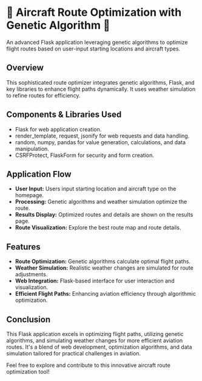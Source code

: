 # 🛫 Aircraft Route Optimization with Genetic Algorithm 🧬

An advanced Flask application leveraging genetic algorithms to optimize flight routes based on user-input starting locations and aircraft types.

## Overview

This sophisticated route optimizer integrates genetic algorithms, Flask, and key libraries to enhance flight paths dynamically. It uses weather simulation to refine routes for efficiency.

## Components & Libraries Used

- Flask for web application creation.
- render_template, request, jsonify for web requests and data handling.
- random, numpy, pandas for value generation, calculations, and data manipulation.
- CSRFProtect, FlaskForm for security and form creation.

## Application Flow

- **User Input:** Users input starting location and aircraft type on the homepage.
- **Processing:** Genetic algorithms and weather simulation optimize the route.
- **Results Display:** Optimized routes and details are shown on the results page.
- **Route Visualization:** Explore the best route map and route details.

## Features

- **Route Optimization:** Genetic algorithms calculate optimal flight paths.
- **Weather Simulation:** Realistic weather changes are simulated for route adjustments.
- **Web Integration:** Flask-based interface for user interaction and visualization.
- **Efficient Flight Paths:** Enhancing aviation efficiency through algorithmic optimization.

## Conclusion

This Flask application excels in optimizing flight paths, utilizing genetic algorithms, and simulating weather changes for more efficient aviation routes. It's a blend of web development, optimization algorithms, and data simulation tailored for practical challenges in aviation.

Feel free to explore and contribute to this innovative aircraft route optimization tool!
